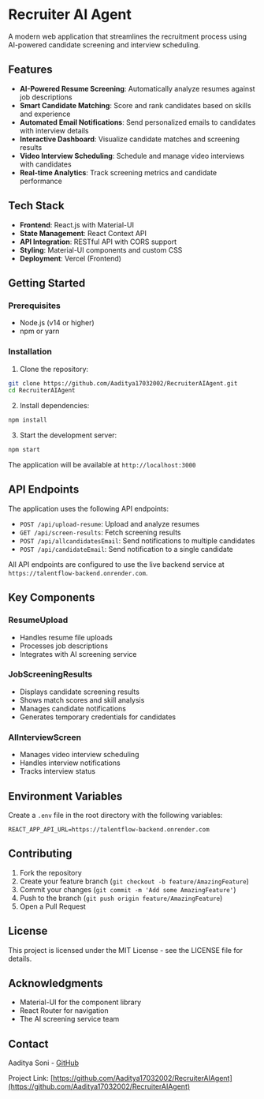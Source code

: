 # Recruiter AI Agent

A modern web application that streamlines the recruitment process using AI-powered candidate screening and interview scheduling.

## Features

- **AI-Powered Resume Screening**: Automatically analyze resumes against job descriptions
- **Smart Candidate Matching**: Score and rank candidates based on skills and experience
- **Automated Email Notifications**: Send personalized emails to candidates with interview details
- **Interactive Dashboard**: Visualize candidate matches and screening results
- **Video Interview Scheduling**: Schedule and manage video interviews with candidates
- **Real-time Analytics**: Track screening metrics and candidate performance

## Tech Stack

- **Frontend**: React.js with Material-UI
- **State Management**: React Context API
- **API Integration**: RESTful API with CORS support
- **Styling**: Material-UI components and custom CSS
- **Deployment**: Vercel (Frontend)

## Getting Started

### Prerequisites

- Node.js (v14 or higher)
- npm or yarn

### Installation

1. Clone the repository:
```bash
git clone https://github.com/Aaditya17032002/RecruiterAIAgent.git
cd RecruiterAIAgent
```

2. Install dependencies:
```bash
npm install
```

3. Start the development server:
```bash
npm start
```

The application will be available at `http://localhost:3000`

## API Endpoints

The application uses the following API endpoints:

- `POST /api/upload-resume`: Upload and analyze resumes
- `GET /api/screen-results`: Fetch screening results
- `POST /api/allcandidatesEmail`: Send notifications to multiple candidates
- `POST /api/candidateEmail`: Send notification to a single candidate

All API endpoints are configured to use the live backend service at `https://talentflow-backend.onrender.com`.

## Key Components

### ResumeUpload
- Handles resume file uploads
- Processes job descriptions
- Integrates with AI screening service

### JobScreeningResults
- Displays candidate screening results
- Shows match scores and skill analysis
- Manages candidate notifications
- Generates temporary credentials for candidates

### AIInterviewScreen
- Manages video interview scheduling
- Handles interview notifications
- Tracks interview status

## Environment Variables

Create a `.env` file in the root directory with the following variables:

```env
REACT_APP_API_URL=https://talentflow-backend.onrender.com
```

## Contributing

1. Fork the repository
2. Create your feature branch (`git checkout -b feature/AmazingFeature`)
3. Commit your changes (`git commit -m 'Add some AmazingFeature'`)
4. Push to the branch (`git push origin feature/AmazingFeature`)
5. Open a Pull Request

## License

This project is licensed under the MIT License - see the LICENSE file for details.

## Acknowledgments

- Material-UI for the component library
- React Router for navigation
- The AI screening service team

## Contact

Aaditya Soni - [GitHub](https://github.com/Aaditya17032002)

Project Link: [https://github.com/Aaditya17032002/RecruiterAIAgent](https://github.com/Aaditya17032002/RecruiterAIAgent)
